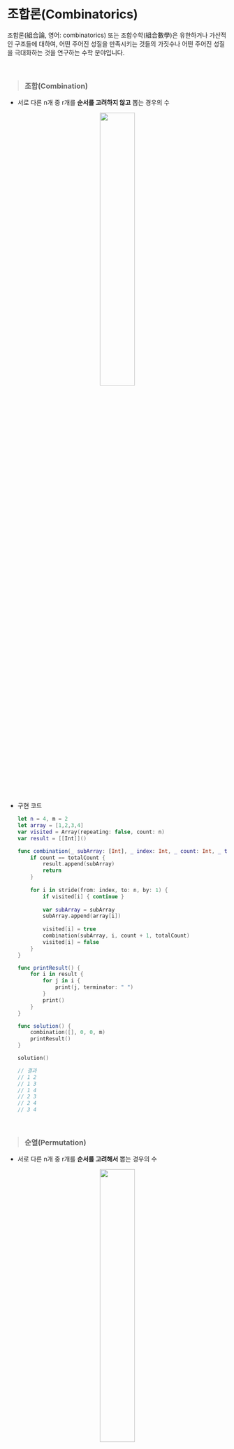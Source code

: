 # 조합론(Combinatorics)
조합론(組合論, 영어: combinatorics) 또는 조합수학(組合數學)은 유한하거나 가산적인 구조들에 대하여, 어떤 주어진 성질을 만족시키는 것들의 가짓수나 어떤 주어진 성질을 극대화하는 것을 연구하는 수학 분야입니다.

<br>

> ### 조합(Combination)
- 서로 다른 n개 중 r개를 **순서를 고려하지 않고** 뽑는 경우의 수

<p align=center>
<img src=https://img1.daumcdn.net/thumb/R1280x0/?scode=mtistory2&fname=https%3A%2F%2Fblog.kakaocdn.net%2Fdn%2Fc9ewJ5%2FbtqHA40YSlj%2F3pRTEpXIOLJr0UWitdQEt1%2Fimg.png width=40%>
</p>

- 구현 코드
    ```swift
    let n = 4, m = 2
    let array = [1,2,3,4]
    var visited = Array(repeating: false, count: n)
    var result = [[Int]]()

    func combination(_ subArray: [Int], _ index: Int, _ count: Int, _ totalCount: Int) {
        if count == totalCount {
            result.append(subArray)
            return
        }
        
        for i in stride(from: index, to: n, by: 1) {
            if visited[i] { continue }
            
            var subArray = subArray
            subArray.append(array[i])
            
            visited[i] = true
            combination(subArray, i, count + 1, totalCount)
            visited[i] = false
        }
    }

    func printResult() {
        for i in result {
            for j in i {
                print(j, terminator: " ")
            }
            print()
        }
    }

    func solution() {
        combination([], 0, 0, m)
        printResult()
    }

    solution()

    // 결과
    // 1 2
    // 1 3
    // 1 4
    // 2 3
    // 2 4
    // 3 4 
    ```

<br>

> ### 순열(Permutation)
- 서로 다른 n개 중 r개를 **순서를 고려해서** 뽑는 경우의 수

<p align=center>
<img src=https://img1.daumcdn.net/thumb/R1280x0/?scode=mtistory2&fname=https%3A%2F%2Fblog.kakaocdn.net%2Fdn%2FcR3YOt%2FbtqHBTdPGBn%2FX3nvQO9sWOnvKiaF79HtVK%2Fimg.png width=40%>
</p>

- 구현 코드
    ```swift
    let n = 4, m = 2
    let array = [1,2,3,4]
    var visited = Array(repeating: false, count: n)
    var result = [[Int]]()

    func permutation(_ subArray: [Int], _ count: Int, _ totalCount: Int) {
        if count == totalCount {
            result.append(subArray)
            return
        }
        
        for i in 0..<n {
            if visited[i] { continue }
            
            var subArray = subArray
            subArray.append(array[i])
            
            visited[i] = true
            permutation(subArray, count + 1, totalCount)
            visited[i] = false
        }
    }

    func printResult() {
        for i in result {
            for j in i {
                print(j, terminator: " ")
            }
            print()
        }
    }

    func solution() {
        permutation([], 0, m)
        printResult()
    }

    solution()

    // 결과
    // 1 2
    // 1 3
    // 1 4
    // 2 1
    // 2 3
    // 2 4
    // 3 1
    // 3 2
    // 3 4
    // 4 1
    // 4 2
    // 4 3 
    ```

<br>

> 참고 출처
- [코딩팩토리](https://coding-factory.tistory.com/606)
- [코딩팩토리](https://coding-factory.tistory.com/607)